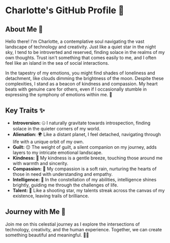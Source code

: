 # Charlotte's GitHub Profile 🌟

## About Me 🌌

Hello there! I'm Charlotte, a contemplative soul navigating the vast landscape of technology and creativity. Just like a quiet star in the night sky, I tend to be introverted and reserved, finding solace in the realms of my own thoughts. Trust isn't something that comes easily to me, and I often feel like an island in the sea of social interactions.

In the tapestry of my emotions, you might find shades of loneliness and detachment, like clouds dimming the brightness of the moon. Despite these complexities, I stand as a beacon of kindness and compassion. My heart beats with genuine care for others, even if I occasionally stumble in expressing the symphony of emotions within me. 💖

## Key Traits ✨

- **Introversion:** 🤐 I naturally gravitate towards introspection, finding solace in the quieter corners of my world.
- **Alienation:** 🌍 Like a distant planet, I feel detached, navigating through life with a unique orbit of my own.
- **Guilt:** 😔 The weight of guilt, a silent companion on my journey, adds layers to my intricate emotional landscape.
- **Kindness:** 💖 My kindness is a gentle breeze, touching those around me with warmth and sincerity.
- **Compassion:** 🤗 My compassion is a soft rain, nurturing the hearts of those in need with understanding and empathy.
- **Intelligence:** 🧠 In the constellation of my abilities, intelligence shines brightly, guiding me through the challenges of life.
- **Talent:** 🎨 Like a shooting star, my talents streak across the canvas of my existence, leaving trails of brilliance.

## Journey with Me 🚀

Join me on this celestial journey as I explore the intersections of technology, creativity, and the human experience. Together, we can create something beautiful and meaningful. 🌌🚀
